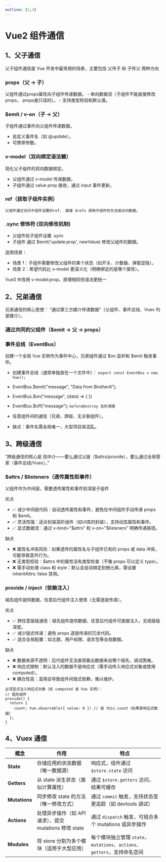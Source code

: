 ```yaml
---
outline: [2,3]
---
```


# Vue2 组件通信

## 1、父子通信
父子组件通信是 Vue 开发中最常用的场景，主要包括 父传子 和 子传父 两种方向
  ### props（父 → 子）
  父组件通过props属性向子组件传递数据。
    - 单向数据流（子组件不能直接修改 props， props是只读的）。
    - 支持类型校验和默认值。

  ### $emit / v-on（子 → 父）
  子组件通过事件向父组件传递数据。
  - 自定义事件名（如 @update）。
  - 可携带参数。

  ### v-model（双向绑定语法糖）
  简化父子组件的双向数据绑定。
  - 父组件通过 v-model 传递数据。
  - 子组件通过 value prop 接收，通过 input 事件更新。

  ### ref（获取子组件实例）
    父组件通过访问子组件设置的ref， 直接 $refs 调用子组件的方法或访问数据。

  ### .sync 修饰符 (双向修改机制)
  - 父组件给子组件设置 .sync
  - 子组件 通过 $emit('update:prop', newValue) 修改父组件的数据。

  适用场景：
  - 场景 1：子组件需要修改父组件的某个状态（如开关、计数器、弹窗显隐）。
  - 场景 2：希望代码比 v-model 更语义化（明确绑定的是哪个属性）。

Vue3 中改用 v-model:prop，原理相同但语法更统一

## 2、兄弟通信
兄弟通信的核心思想： “通过第三方媒介传递数据”（父组件、事件总线、Vuex 均是媒介）。
### 通过共同的父组件（$emit → 父 → props）

### 事件总线（EventBus）
创建一个全局 Vue 实例作为事件中心，兄弟组件通过 $on 监听和 $emit 触发事件。

- 创建事件总线（通常单独放在一个文件中）： `export const EventBus = new Vue();`
- EventBus.$emit("message", "Data from BrotherA");
- EventBus.$on("message", (data) => {  })
- EventBus.$off("message"); `beforeDestroy 及时清理`

- 任意组件间的通信（兄弟、跨级、无关联组件）。
- 缺点：事件名需全局唯一，大型项目易混乱。

## 3、跨级通信
“跨级通信的核心是 找中介——要么通过父链（$attrs/provide），要么通过全局管家（事件总线/Vuex）。”

### $attrs / $listeners（透传属性和事件）
父组件作为中间层，需要透传属性和事件到深层子组件

优点
- ✅ 减少中间层代码：自动透传属性和事件，避免在中间组件手动传递 props 和 $emit。
- ✅ 灵活性强：适合封装高阶组件（如UI库的封装），支持动态属性和事件。
- ✅ 显式数据流：通过 v-bind="$attrs" 和 v-on="$listeners" 明确传递路径。

缺点
- ❌ 属性名冲突风险：如果透传的属性名与子组件已有的 props 或 data 冲突，可能导致意外行为。
- ❌ 无类型校验：$attrs 中的属性没有类型检查（不像 props 可以定义 type）。
- ❌ 需手动处理 class 和 style：默认会自动绑定到根元素，需设置 inheritAttrs: false 禁用。

### provide / inject（依赖注入）
祖先组件提供数据，任意后代组件注入使用（无需逐层传递）。

优点
- ✅ 跨任意层级通信：祖先组件提供数据，任意后代组件可直接注入，无视层级深度。
- ✅ 减少链式传递：避免 props 逐层传递的冗余代码。
- ✅ 适合全局配置：如主题、用户权限、语言包等全局数据。

缺点
- ❌ 数据来源不透明：后代组件无法直观看出数据来自哪个祖先，调试困难。
- ❌ 响应式限制：默认注入的数据不是响应式（需手动传入响应式对象或使用 computed）。
- ❌ 耦合性高：滥用会导致组件间隐式依赖，难以维护。


```
必须显式注入响应式对象（如 computed 或 Vue 实例）：
// 祖先组件
provide() {
  return {
    count: Vue.observable({ value: 0 }) // 或 this.count（如果是响应式数据）
  };
}
```
## 4、Vuex 通信


| 概念          | 作用                                                                 | 特点                                                                 |
|---------------|----------------------------------------------------------------------|----------------------------------------------------------------------|
| ​**State**     | 存储应用的状态数据（唯一数据源）                                     | 响应式，组件通过 `$store.state` 访问                                  |
| ​**Getters**   | 从 state 派生状态（类似计算属性）                                     | 通过 `$store.getters` 访问，结果可缓存                                |
| ​**Mutations** | 同步修改 state 的方法（唯一修改方式）                                 | 通过 `commit` 触发，支持状态变更追踪（如 devtools 调试）              |
| ​**Actions**   | 处理异步操作（如 API 请求），提交 mutations 修改 state              | 通过 `dispatch` 触发，可组合多个 mutations 或异步操作                  |
| ​**Modules**   | 将 store 分割为多个模块（适用于大型应用）                            | 每个模块独立管理 `state`、`mutations`、`actions`、`getters`，支持命名空间 |

